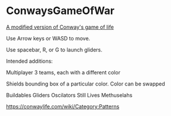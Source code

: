 # ConwaysGameOfWar
[A modified version of Conway's game of life](ConwaysGameofWar.html)

Use Arrow keys or WASD to move.

Use spacebar, R, or G to launch gliders.

Intended additions:

Multiplayer
    3 teams, each with a different color

Shields
    bounding box of a particular color.
    Color can be swapped

Buildables
    Gliders
    Oscilators
    Still Lives
    Methuselahs

https://conwaylife.com/wiki/Category:Patterns
